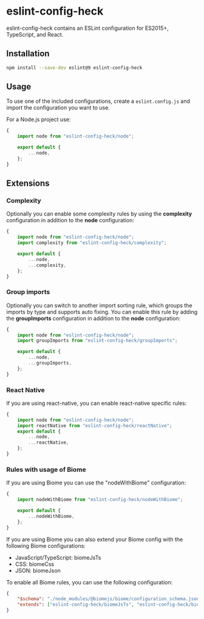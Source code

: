 # eslint-config-heck

eslint-config-heck contains an ESLint configuration for ES2015+, TypeScript, and React.

## Installation

~~~sh
npm install --save-dev eslint@9 eslint-config-heck
~~~

## Usage

To use one of the included configurations, create a `eslint.config.js` and import the configuration you want to use.

For a Node.js project use:

~~~js
{
    import node from "eslint-config-heck/node";

    export default {
        ...node,
    };
}
~~~

## Extensions

### Complexity

Optionally you can enable some complexity rules by using the **complexity** configuration in addition to the **node** configuration:

~~~js
{
    import node from "eslint-config-heck/node";
    import complexity from "eslint-config-heck/complexity";

    export default {
        ...node,
        ...complexity,
    };
}
~~~

### Group imports

Optionally you can switch to another import sorting rule, which groups the imports by type and supports auto fixing. You can enable this rule by adding the **groupImports** configuration in addition to the **node** configuration:

~~~js
{
    import node from "eslint-config-heck/node";
    import groupImports from "eslint-config-heck/groupImports";

    export default {
        ...node,
        ...groupImports,
    };
}
~~~

### React Native

If you are using react-native, you can enable react-native specific rules:

~~~js
{
    import node from "eslint-config-heck/node";
    import reactNative from "eslint-config-heck/reactNative";
    export default {
        ...node,
        ...reactNative,
    };
}
~~~

### Rules with usage of Biome

If you are using Biome you can use the "nodeWithBiome" configuration:

~~~js
{
    import nodeWithBiome from "eslint-config-heck/nodeWithBiome";

    export default {
        ...nodeWithBiome,
    };
}
~~~

If you are using Biome you can also extend your Biome config with the following Biome configurations:

- JavaScript/TypeScript: biomeJsTs
- CSS: biomeCss
- JSON: biomeJson

To enable all Biome rules, you can use the following configuration:

~~~json
{
    "$schema": "./node_modules/@biomejs/biome/configuration_schema.json",
    "extends": ["eslint-config-heck/biomeJsTs", "eslint-config-heck/biomeCss", "eslint-config-heck/biomeJson"],
}
~~~
